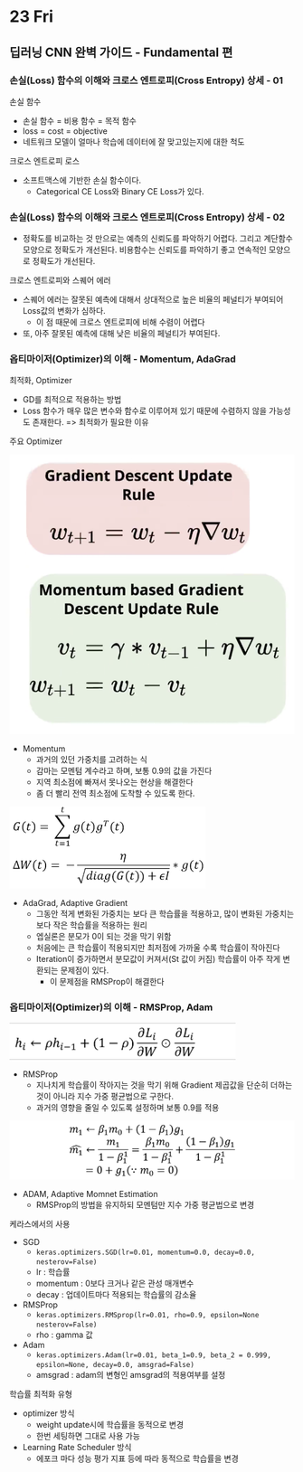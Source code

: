 # 23 Fri

## 딥러닝 CNN 완벽 가이드 - Fundamental 편

### 손실\(Loss\) 함수의 이해와 크로스 엔트로피\(Cross Entropy\) 상세 - 01

손실 함수

* 손실 함수 = 비용 함수 = 목적 함수
* loss = cost = objective
* 네트워크 모델이 얼마나 학습에 데이터에 잘 맞고있는지에 대한 척도

크로스 엔트로피 로스

* 소프트맥스에 기반한 손실 함수이다.
  * Categorical CE Loss와 Binary CE Loss가 있다.



### 손실\(Loss\) 함수의 이해와 크로스 엔트로피\(Cross Entropy\) 상세 - 02

* 정확도를 비교하는 것 만으로는 예측의 신뢰도를 파악하기 어렵다. 그리고 계단함수 모양으로 정확도가 개선된다. 비용함수는 신뢰도를 파악하기 좋고 연속적인 모양으로 정확도가 개선된다.

크로스 엔트로피와 스퀘어 에러

* 스퀘어 에러는 잘못된 예측에 대해서 상대적으로 높은 비율의 페널티가 부여되어 Loss값의 변화가 심하다.
  * 이 점 때문에 크로스 엔트로피에 비해 수렴이 어렵다
* 또, 아주 잘못된 예측에 대해 낮은 비율의 페널티가 부여된다.



### 옵티마이저\(Optimizer\)의 이해 - Momentum, AdaGrad

최적화, Optimizer

* GD를 최적으로 적용하는 방법
* Loss 함수가 매우 많은 변수와 함수로 이루어져 있기 때문에 수렴하지 않을 가능성도 존재한다. =&gt; 최적화가 필요한 이유

주요 Optimizer

![](../../.gitbook/assets/image%20%28485%29.png)

* Momentum
  * 과거의 있던 가중치를 고려하는 식
  * 감마는 모멘텀 계수라고 하며, 보통 0.9의 값을 가진다
  * 지역 최소점에 빠져서 못나오는 현상을 해결한다
  * 좀 더 빨리 전역 최소점에 도착할 수 있도록 한다.

![](../../.gitbook/assets/image%20%28491%29.png)

* AdaGrad, Adaptive Gradient
  * 그동안 적게 변화된 가중치는 보다 큰 학습률을 적용하고, 많이 변화된 가중치는 보다 작은 학습률을 적용하는 원리
  * 엡실론은 분모가 0이 되는 것을 막기 위함
  * 처음에는 큰 학습률이 적용되지만 최저점에 가까울 수록 학습률이 작아진다
  * Iteration이 증가하면서 분모값이 커져서\(St 값이 커짐\) 학습률이 아주 작게 변환되는 문제점이 있다.
    * 이 문제점을 RMSProp이 해결한다



### 옵티마이저\(Optimizer\)의 이해 - RMSProp, Adam

![](../../.gitbook/assets/image%20%28488%29.png)

* RMSProp
  * 지나치게 학습률이 작아지는 것을 막기 위해 Gradient 제곱값을 단순히 더하는 것이 아니라 지수 가중 평균법으로 구한다.
  * 과거의 영향을 줄일 수 있도록 설정하며 보통 0.9를 적용

![](../../.gitbook/assets/image%20%28493%29.png)

* ADAM, Adaptive Momnet Estimation
  * RMSProp의 방법을 유지하되 모멘텀만 지수 가중 평균법으로 변경

케라스에서의 사용

* SGD
  * `keras.optimizers.SGD(lr=0.01, momentum=0.0, decay=0.0, nesterov=False)`
  *  lr : 학습률
  * momentum : 0보다 크거나 같은 관성 매개변수
  * decay : 업데이트마다 적용되는 학습률의 감소율
* RMSProp
  * `keras.optimizers.RMSprop(lr=0.01, rho=0.9, epsilon=None nesterov=False)`
  * rho : gamma 값
* Adam
  * `keras.optimizers.Adam(lr=0.01, beta_1=0.9, beta_2 = 0.999, epsilon=None, decay=0.0, amsgrad=False)`
  * amsgrad : adam의 변형인 amsgrad의 적용여부를 설정

학습률 최적화 유형

* optimizer 방식
  * weight update시에 학습률을 동적으로 변경
  * 한번 세팅하면 그대로 사용 가능
* Learning Rate Scheduler 방식
  * 에포크 마다 성능 평가 지표 등에 따라 동적으로 학습률을 변경

